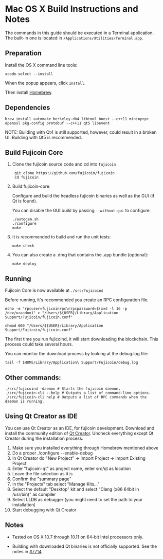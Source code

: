 Mac OS X Build Instructions and Notes
====================================
The commands in this guide should be executed in a Terminal application.
The built-in one is located in `/Applications/Utilities/Terminal.app`.

Preparation
-----------
Install the OS X command line tools:

`xcode-select --install`

When the popup appears, click `Install`.

Then install [Homebrew](http://brew.sh).

Dependencies
----------------------

    brew install automake berkeley-db4 libtool boost --c++11 miniupnpc openssl pkg-config protobuf --c++11 qt5 libevent

NOTE: Building with Qt4 is still supported, however, could result in a broken UI. Building with Qt5 is recommended.

Build Fujicoin Core
------------------------

1. Clone the fujicoin source code and cd into `fujicoin`

        git clone https://github.com/fujicoin/fujicoin
        cd fujicoin

2.  Build fujicoin-core:

    Configure and build the headless fujicoin binaries as well as the GUI (if Qt is found).

    You can disable the GUI build by passing `--without-gui` to configure.

        ./autogen.sh
        ./configure
        make

3.  It is recommended to build and run the unit tests:

        make check

4.  You can also create a .dmg that contains the .app bundle (optional):

        make deploy

Running
-------

Fujicoin Core is now available at `./src/fujicoind`

Before running, it's recommended you create an RPC configuration file.

    echo -e "rpcuser=fujicoinrpc\nrpcpassword=$(xxd -l 16 -p /dev/urandom)" > "/Users/${USER}/Library/Application Support/Fujicoin/fujicoin.conf"

    chmod 600 "/Users/${USER}/Library/Application Support/Fujicoin/fujicoin.conf"

The first time you run fujicoind, it will start downloading the blockchain. This process could take several hours.

You can monitor the download process by looking at the debug.log file:

    tail -f $HOME/Library/Application\ Support/Fujicoin/debug.log

Other commands:
-------

    ./src/fujicoind -daemon # Starts the fujicoin daemon.
    ./src/fujicoin-cli --help # Outputs a list of command-line options.
    ./src/fujicoin-cli help # Outputs a list of RPC commands when the daemon is running.

Using Qt Creator as IDE
------------------------
You can use Qt Creator as an IDE, for fujicoin development.
Download and install the community edition of [Qt Creator](https://www.qt.io/download/).
Uncheck everything except Qt Creator during the installation process.

1. Make sure you installed everything through Homebrew mentioned above
2. Do a proper ./configure --enable-debug
3. In Qt Creator do "New Project" -> Import Project -> Import Existing Project
4. Enter "fujicoin-qt" as project name, enter src/qt as location
5. Leave the file selection as it is
6. Confirm the "summary page"
7. In the "Projects" tab select "Manage Kits..."
8. Select the default "Desktop" kit and select "Clang (x86 64bit in /usr/bin)" as compiler
9. Select LLDB as debugger (you might need to set the path to your installation)
10. Start debugging with Qt Creator

Notes
-----

* Tested on OS X 10.7 through 10.11 on 64-bit Intel processors only.

* Building with downloaded Qt binaries is not officially supported. See the notes in [#7714](https://github.com/fujicoin/fujicoin/issues/7714)
